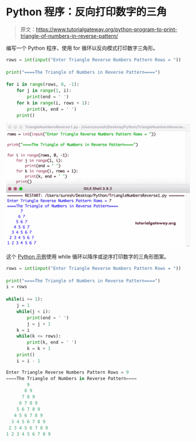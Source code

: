 # Python 程序：反向打印数字的三角

> 原文：<https://www.tutorialgateway.org/python-program-to-print-triangle-of-numbers-in-reverse-pattern/>

编写一个 Python 程序，使用 for 循环以反向模式打印数字三角形。

```py
rows = int(input("Enter Triangle Reverse Numbers Pattern Rows = "))

print("====The Triangle of Numbers in Reverse Pattern====")

for i in range(rows, 0, -1):
    for j in range(1, i):
        print(end = ' ')
    for k in range(i, rows + 1):
        print(k, end = ' ')
    print()
```

![Python Program to Print Triangle of Numbers in Reverse Pattern](img/80d7e7143f09ed4ed9f73998a892ea65.png)

这个 [Python 示例](https://www.tutorialgateway.org/python-programming-examples/)使用 while 循环以降序或逆序打印数字的三角形图案。

```py
rows = int(input("Enter Triangle Reverse Numbers Pattern Rows = "))

print("====The Triangle of Numbers in Reverse Pattern====")
i = rows

while(i >= 1):
    j = 1
    while(j < i):
        print(end = ' ')
        j = j + 1
    k = i
    while(k <= rows):
        print(k, end = ' ')
        k = k + 1
    print()
    i = i - 1
```

```py
Enter Triangle Reverse Numbers Pattern Rows = 9
====The Triangle of Numbers in Reverse Pattern====
        9 
       8 9 
      7 8 9 
     6 7 8 9 
    5 6 7 8 9 
   4 5 6 7 8 9 
  3 4 5 6 7 8 9 
 2 3 4 5 6 7 8 9 
1 2 3 4 5 6 7 8 9 
```